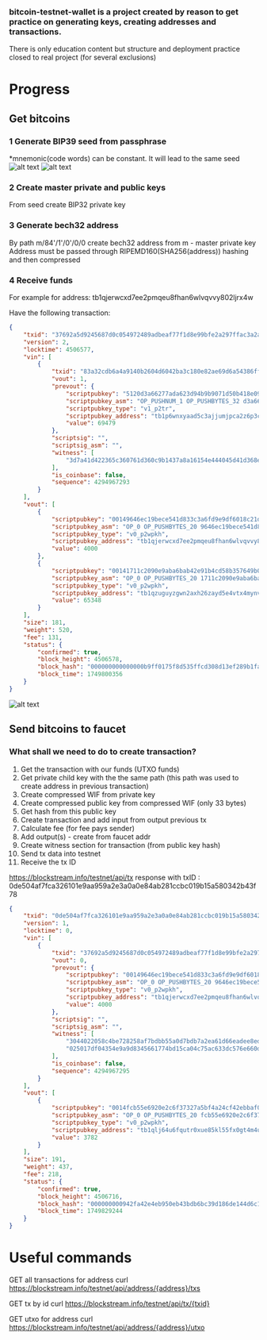 ### bitcoin-testnet-wallet is a project created by reason to get practice on generating keys, creating addresses and transactions. 
There is only education content but structure and deployment practice closed to real project (for several exclusions)

# Progress

## Get bitcoins
### 1 Generate BIP39 seed from passphrase

*mnemonic(code words) can be constant. It will lead to the same seed
![alt text](image.png)
![alt text](image-1.png)


### 2 Create master private and public keys 
From seed create BIP32 private key

### 3 Generate bech32 address
By path m/84'/1'/0'/0/0 create bech32 address from m - master private key
Address must be passed through RIPEMD160(SHA256(address)) hashing and then compressed

### 4 Receive funds
For example for address: tb1qjerwcxd7ee2pmqeu8fhan6wlvqvvy802ljrx4w

Have the following transaction:
```json
{
    "txid": "37692a5d9245687d0c054972489adbeaf77f1d8e99bfe2a297ffac3a2aeb8bfd",
    "version": 2,
    "locktime": 4506577,
    "vin": [
        {
            "txid": "83a32cdb6a4a9140b2604d6042ba3c180e82ae69d6a54386ff2aa8941f5a15ae",
            "vout": 1,
            "prevout": {
                "scriptpubkey": "5120d3a66277ada623d94b9b9071d50b418e0934b1400c2fa72daec7d587234616a3",
                "scriptpubkey_asm": "OP_PUSHNUM_1 OP_PUSHBYTES_32 d3a66277ada623d94b9b9071d50b418e0934b1400c2fa72daec7d587234616a3",
                "scriptpubkey_type": "v1_p2tr",
                "scriptpubkey_address": "tb1p6wnxyaad5c3ajjumjpca2z6p3cynfv2qpsh6wtdwcl2cwg6xz63swyhwmr",
                "value": 69479
            },
            "scriptsig": "",
            "scriptsig_asm": "",
            "witness": [
                "3d7a41d422365c360761d360c9b1437a8a16154e444045d41d368edeed7693f040367c49a90a8c21a69f027e5a8f9c2882ff79eb098640dfdfb481fd56684676"
            ],
            "is_coinbase": false,
            "sequence": 4294967293
        }
    ],
    "vout": [
        {
            "scriptpubkey": "00149646ec19bece541d833c3a6fd9e9df6018c21dea",
            "scriptpubkey_asm": "OP_0 OP_PUSHBYTES_20 9646ec19bece541d833c3a6fd9e9df6018c21dea",
            "scriptpubkey_type": "v0_p2wpkh",
            "scriptpubkey_address": "tb1qjerwcxd7ee2pmqeu8fhan6wlvqvvy802ljrx4w",
            "value": 4000
        },
        {
            "scriptpubkey": "00141711c2090e9aba6bab42e91b4cd58b357649b06e",
            "scriptpubkey_asm": "OP_0 OP_PUSHBYTES_20 1711c2090e9aba6bab42e91b4cd58b357649b06e",
            "scriptpubkey_type": "v0_p2wpkh",
            "scriptpubkey_address": "tb1qzuguyzgwn2axh26zayd5e4vtx4mynvrwkzmt47",
            "value": 65348
        }
    ],
    "size": 181,
    "weight": 520,
    "fee": 131,
    "status": {
        "confirmed": true,
        "block_height": 4506578,
        "block_hash": "000000000000000b9ff0175f8d535ffcd308d13ef289b1fa99bcbe2994c40212",
        "block_time": 1749800356
    }
}
```

![alt text](image-3.png)


## Send bitcoins to faucet

### What shall we need to do to create transaction?

1. Get the transaction with our funds (UTXO funds)
2. Get private child key with the the same path (this path was used to create address in previous transaction)
3. Create compressed WIF from private key
4. Create compressed public key from compressed WIF (only 33 bytes)
5. Get hash from this public key
6. Create transaction and add input from output previous tx
7. Calculate fee (for fee pays sender)
8. Add output(s) - create from faucet addr
9. Create witness section for transaction (from public key hash)
10. Send tx data into testnet
11. Receive the tx ID

https://blockstream.info/testnet/api/tx response with txID : 0de504af7fca326101e9aa959a2e3a0a0e84ab281ccbc019b15a580342b43f78

```json
{
    "txid": "0de504af7fca326101e9aa959a2e3a0a0e84ab281ccbc019b15a580342b43f78",
    "version": 1,
    "locktime": 0,
    "vin": [
        {
            "txid": "37692a5d9245687d0c054972489adbeaf77f1d8e99bfe2a297ffac3a2aeb8bfd",
            "vout": 0,
            "prevout": {
                "scriptpubkey": "00149646ec19bece541d833c3a6fd9e9df6018c21dea",
                "scriptpubkey_asm": "OP_0 OP_PUSHBYTES_20 9646ec19bece541d833c3a6fd9e9df6018c21dea",
                "scriptpubkey_type": "v0_p2wpkh",
                "scriptpubkey_address": "tb1qjerwcxd7ee2pmqeu8fhan6wlvqvvy802ljrx4w",
                "value": 4000
            },
            "scriptsig": "",
            "scriptsig_asm": "",
            "witness": [
                "3044022058c4be728258af7bdbb55a0d7bdb7a2ea61d66eadee8ed07e0e49ec02d575d83022024c0ab28d8ba35fc430f611851f8a27e01122f8166541f975978a515a7b8e5b101",
                "025017df04354e9a9d8345661774bd15ca04c75ac633dc576e660dc314f86df805"
            ],
            "is_coinbase": false,
            "sequence": 4294967295
        }
    ],
    "vout": [
        {
            "scriptpubkey": "0014fcb55e6920e2c6f37327a5bf4a24cf42ebbaf07c",
            "scriptpubkey_asm": "OP_0 OP_PUSHBYTES_20 fcb55e6920e2c6f37327a5bf4a24cf42ebbaf07c",
            "scriptpubkey_type": "v0_p2wpkh",
            "scriptpubkey_address": "tb1qlj64u6fqutr0xue85kl55fx0gt4m4urun25p7q",
            "value": 3782
        }
    ],
    "size": 191,
    "weight": 437,
    "fee": 218,
    "status": {
        "confirmed": true,
        "block_height": 4506716,
        "block_hash": "000000000942fa42e4eb950eb43bdb6bc39d186de144d6c1685fb32e299f1561",
        "block_time": 1749829244
    }
}
```


# Useful commands

GET all transactions for address
curl https://blockstream.info/testnet/api/address/{address}/txs 

GET tx by id
curl https://blockstream.info/testnet/api/tx/{txid}

GET utxo for address
curl https://blockstream.info/testnet/api/address/{address}/utxo